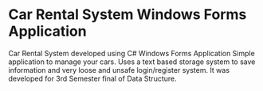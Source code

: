 # Car Rental System Windows Forms Application
Car Rental System developed using C# Windows Forms Application
Simple application to manage your cars.
Uses a text based storage system to save information and very loose and unsafe login/register system.
It was developed for 3rd Semester final of Data Structure.
